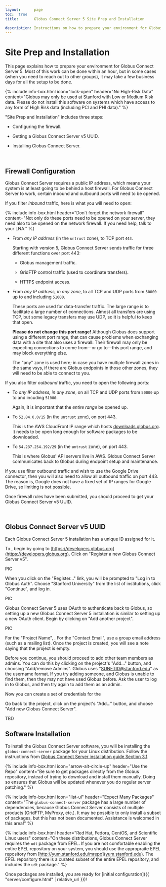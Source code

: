 ```yaml
---
layout:      page
toc:  true
title:       Globus Connect Server 5 Site Prep and Installation

description: Instructions on how to prepare your environment for Globus Connect Server 5.
---
```


# Site Prep and Installation

This page explains how to prepare your environment for Globus Connect Server 5.
Most of this work can be done within an hour, but in some cases (when you need
to reach out to other groups), it may take a few business days for all the
setup to be done.

{% include info-box.html
   icon="lock-open"
   header="No High-Risk Data"
   content="Globus may only be used at Stanford with Low or Medium Risk data.
   Please do not install this software on systems which have access to any form
   of High Risk data (including PCI and PHI data)."
%}

"Site Prep and Installation" includes three steps:

* Configuring the firewall.

* Getting a Globus Connect Server v5 UUID.

* Installing Globus Connect Server.

&nbsp;

## Firewall Configuration

Globus Connect Server requires a public IP address, which means your system is
at least going to be behind a host firewall.  For Globus Connect Server to
work, certain inbound and outbound ports will need to be opened.

If you filter _inbound_ traffic, here is what you will need to open:

{% include info-box.html
   header="Don't forget the network firewall"
   content="Not only do these ports need to be opened on your server, they need
   also to be opened on the network firewall.  If you need help, talk to your
   LNA."
%}

* From _any IP address_ (in the `untrust` zone), to TCP port `443`.

  Starting with version 5, Globus Connect Server sends traffic for three
  different functions over port 443:

  * Globus management traffic.

  * GridFTP control traffic (used to coordinate transfers).

  * HTTPS endpoint access.

* From _any IP address, in any zone_, to all TCP and UDP ports from `50000` up
  to and including `51000`.

  These ports are used for data-transfer traffic.  The large range is to
  facilitate a large number of connections.  Almost all transfers are using
  TCP, but some legacy transfers may use UDP, so it is helpful to keep that
  open.

  **Please do not change this port range!**  Although Globus does support using
  a different port range, that can cause problems when exchanging data with a
  site that also uses a firewall: Their firewall may only be expecting
  connections to come from—or go to—this port range, and may block
  everything else.

  The "any" zone is used here; in case you have multiple firewall zones in the
  same vsys, if there are Globus endpoints in those other zones, they will need
  to be able to connect to you.

If you also filter _outbound_ traffic, you need to open the following ports:

* To _any IP address, in any zone_, on all TCP and UDP ports from `50000` up to
  and incuding `51000`.

  Again, it is important that the _entire range_ be opened up.

* To `52.84.0.0/15` (in the `untrust` zone), on port 443.

  This is the AWS CloudFront IP range which hosts
  [downloads.globus.org](https://downloads.globus.org).  It needs to be open
  long enough for software packages to be downloaded.

* To `54.237.254.192/29` (in the `untrust` zone), on port 443.

  This is where Globus' API servers live in AWS.  Globus Connect Server
  communicates back to Globus during endpoint setup and maintenance.

If you use filter outbound traffic and wish to use the Google Drive connector,
then you will also need to allow all outbound traffic on port 443.  The reason
is, Google does not have a fixed set of IP ranges for Google Drive, so limiting
is not possible.

Once firewall rules have been submitted, you should proceed to get your Globus
Connect Server v5 UUID.

&nbsp;

## Globus Connect Server v5 UUID

Each Globus Connect Server 5 installation has a unique ID assigned for it.

To , begin by going to [https://developers.globus.org](https://developers.globus.org).  Click on "Register a new Globus Connect Server v5".

PIC

When you click on the "Register…" link, you will be prompted to "Log in to
Globus Auth".  Choose "Stanford University" from the list of institutions,
click "Continue", and log in.

PIC

Globus Connect Server 5 uses OAuth to authenticate back to Globus, so setting
up a new Globus Connect Server 5 installation is similar to setting up a new
OAuth client.  Begin by clicking on "Add another project".

PIC

For the "Project Name", .  For the "Contact Email", use a group email address
(such as a mailing list).  Once the project is created, you will see a note
saying that the project is empty.


Before you continue, you should proceed to add other team members as admins.
You can do this by clicking on the project's "Add…" button, and choosing
"Add/remove Admins".  Globus uses "SUNETID@stanford.edu" as the username
format.  If you try adding someone, and Globus is unable to find them, then
they may not have used Globus before.  Ask the user to log in to Globus, and
then try again to add them as an admin.

Now you can create a set of credentials for the 

Go back to the project, click on the project's "Add…" button, and
choose "Add new Globus Connect Server".

TBD

## Software Installation

To install the Globus Connect Server software, you will be installing the
`globus-connect-server` package for your Linux distribution.  Follow the
instructions from [Globus Connect Server installation guide Section
3.1](https://docs.globus.org/globus-connect-server-installation-guide/#install_globus_connect_server).

{% include info-box.html
   icon="arrow-alt-circle-up"
   header="Use the Repo"
   content="Be sure to get packages directly from the Globus repository, instead of trying to download and install them manually.  Doing so ensures that Globus will be updated whenever you do regular server patching."
%}

{% include info-box.html
   icon="list-ul"
   header="Expect Many Packages"
   content="The `globus-connect-server` package has a large number of dependencies, because Globus Connect Server consists of multiple products (GridFTP, MyProxy, etc.).  It may be possible to only install a subset of packages, but this has not been documented.  Assistance is welcomed in this area!"
%}

{% include info-box.html
   header="Red Hat, Fedora, CentOS, and Scientific Linux users"
   content="On these distributions, Globus Connect Server requires the `udt` package from EPEL.  If you are not comfortable enabling the entire EPEL repository on your system, you should use the appropraite EPEL repository from [http://yum.stanford.edu/mrepo](yum.stanford.edu).  The EPEL repository there is a curated subset of the entire EPEL repository, and includes the `udt` package."
%}

Once packages are installed, you are ready for [initial configuration]({{
"server/configure.html" | relative_url }})!





